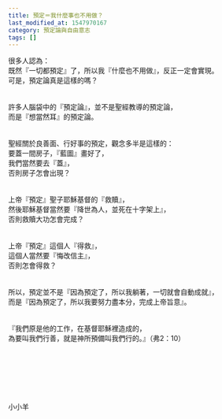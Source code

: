 ```yaml
---
title: 預定＝我什麼事也不用做？
last_modified_at: 1547970167
category: 預定論與自由意志
tags: []
---
```


<p>很多人認為：<br/>既然『一切都預定』了，所以我『什麼也不用做』，反正一定會實現。<br/>可是，預定論真是這樣的嗎？<br/><!--more--><br/><br/>許多人腦袋中的『預定論』，並不是聖經教導的預定論，<br/>而是『想當然耳』的預定論。<br/><br/><br/>聖經關於良善面、行好事的預定，觀念多半是這樣的：<br/>要蓋一間房子，『藍圖』畫好了，<br/>我們當然要去『蓋』，<br/>否則房子怎會出現？<br/><br/><br/>上帝『預定』聖子耶穌基督的『救贖』，<br/>然後耶穌基督當然要『降世為人，並死在十字架上』，<br/>否則救贖大功怎會完成？<br/><br/><br/>上帝『預定』這個人『得救』，<br/>這個人當然要『悔改信主』，<br/>否則怎會得救？<br/><br/><br/>所以，預定並不是『因為預定了，所以我躺著，一切就會自動成就』，<br/>而是『因為預定了，所以我要努力盡本分，完成上帝旨意』。<br/><br/><br/>『我們原是他的工作，在基督耶穌裡造成的，<br/>為要叫我們行善，就是神所預備叫我們行的。』（弗2：10）<br/><br/><br/><br/><br/><br/><br/><br/>小小羊<br/><br/>
</p>